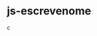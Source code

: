 # js-escrevenome
<html lang="enOCTYPE html>"><!D
  <head>c
    <script src="https://cdnjs.cloudflare.com/ajax/libs/p5.js/1.9.4/p5.js"></script>
    <script src="https://cdnjs.cloudflare.com/ajax/libs/p5.js/1.9.4/addons/p5.sound.min.js"></script>
    <link rel="stylesheet" type="text/css" href="style.css">
    <meta charset="utf-8" />

  </head>
  <body>
    <main>
    </main>
    <script src="sketch.js"></script>
  </body>
</html>
